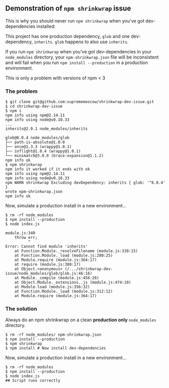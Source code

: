 ## Demonstration of `npm shrinkwrap` issue

This is why you should never run `npm shrinkwrap` when you've got dev-dependencies installed:

This project has one production dependency, `glob` and one dev-dependency, `inherits`. `glob` happens to also use `inherits`. 

If you run `npm shrinkwrap` when you've got dev-dependencies in your `node_modules` directory, your `npm-shrinkwrap.json` file will be inconsistent and will fail when you run `npm install --production` in a production environment.

This is only a problem with versions of npm < 3

### The problem

```shell
$ git clone git@github.com:suprememoocow/shrinkwrap-dev-issue.git
$ cd shrinkwrap-dev-issue
$ npm i
npm info using npm@2.14.11
npm info using node@v0.10.33
...
inherits@2.0.1 node_modules/inherits

glob@6.0.4 node_modules/glob
├── path-is-absolute@1.0.0
├── once@1.3.3 (wrappy@1.0.1)
├── inflight@1.0.4 (wrappy@1.0.1)
└── minimatch@3.0.0 (brace-expansion@1.1.2)
npm info ok
$ npm shrinkwrap
npm info it worked if it ends with ok
npm info using npm@2.14.11
npm info using node@v0.10.33
npm WARN shrinkwrap Excluding devDependency: inherits { glob: '^6.0.4' }
wrote npm-shrinkwrap.json
npm info ok
```

Now, simulate a production install in a new environment...

```shell
$ rm -rf node_modules
$ npm install --production
$ node index.js

module.js:340
    throw err;
          ^
Error: Cannot find module 'inherits'
    at Function.Module._resolveFilename (module.js:338:15)
    at Function.Module._load (module.js:280:25)
    at Module.require (module.js:364:17)
    at require (module.js:380:17)
    at Object.<anonymous> (/.../shrinkwrap-dev-issue/node_modules/glob/glob.js:46:16)
    at Module._compile (module.js:456:26)
    at Object.Module._extensions..js (module.js:474:10)
    at Module.load (module.js:356:32)
    at Function.Module._load (module.js:312:12)
    at Module.require (module.js:364:17)
```

### The solution

Always do an npm shrinkwrap on a clean **production only** `node_modules` directory.

```shell
$ rm -rf node_modules/ npm-shrinkwrap.json
$ npm install --production
$ npm shrinkwrap
$ npm install # Now install dev-dependencies
```

Now, simulate a production install in a new environment...

```shell
$ rm -rf node_modules
$ npm install --production
$ node index.js
## Script runs correctly
```
